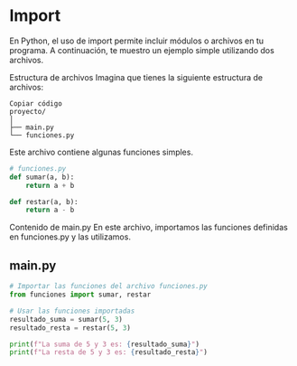 # Import

En Python, el uso de import permite incluir módulos o archivos en tu programa. A continuación, te muestro un ejemplo simple utilizando dos archivos.

Estructura de archivos
Imagina que tienes la siguiente estructura de archivos:

```
Copiar código
proyecto/
│
├── main.py
└── funciones.py
```

Este archivo contiene algunas funciones simples.

```python
# funciones.py
def sumar(a, b):
    return a + b

def restar(a, b):
    return a - b
```

Contenido de main.py
En este archivo, importamos las funciones definidas en funciones.py y las utilizamos.

## main.py

```python
# Importar las funciones del archivo funciones.py
from funciones import sumar, restar

# Usar las funciones importadas
resultado_suma = sumar(5, 3)
resultado_resta = restar(5, 3)

print(f"La suma de 5 y 3 es: {resultado_suma}")
print(f"La resta de 5 y 3 es: {resultado_resta}")
```
